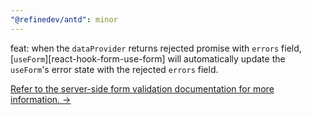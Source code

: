 ```yaml
---
"@refinedev/antd": minor
---
```


feat: when the `dataProvider` returns rejected promise with `errors` field, [`useForm`][react-hook-form-use-form] will automatically update the `useForm`'s error state with the rejected `errors` field.

[Refer to the server-side form validation documentation for more information. →](https://refine.dev/docs/advanced-tutorials/forms/server-side-form-validation/)
